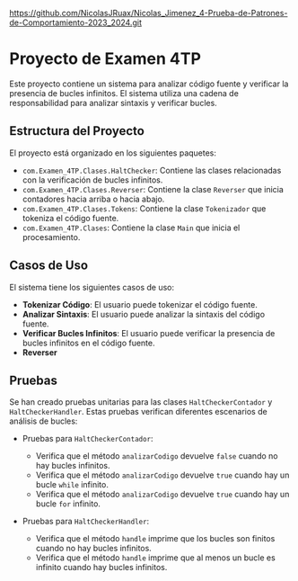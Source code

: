 https://github.com/NicolasJRuax/Nicolas_Jimenez_4-Prueba-de-Patrones-de-Comportamiento-2023_2024.git

# Proyecto de Examen 4TP

Este proyecto contiene un sistema para analizar código fuente y verificar la presencia de bucles infinitos. El sistema utiliza una cadena de responsabilidad para analizar sintaxis y verificar bucles.

## Estructura del Proyecto

El proyecto está organizado en los siguientes paquetes:

- `com.Examen_4TP.Clases.HaltChecker`: Contiene las clases relacionadas con la verificación de bucles infinitos.
- `com.Examen_4TP.Clases.Reverser`: Contiene la clase `Reverser` que inicia contadores hacia arriba o hacia abajo.
- `com.Examen_4TP.Clases.Tokens`: Contiene la clase `Tokenizador` que tokeniza el código fuente.
- `com.Examen_4TP.Clases`: Contiene la clase `Main` que inicia el procesamiento.

## Casos de Uso

El sistema tiene los siguientes casos de uso:

- **Tokenizar Código**: El usuario puede tokenizar el código fuente.
- **Analizar Sintaxis**: El usuario puede analizar la sintaxis del código fuente.
- **Verificar Bucles Infinitos**: El usuario puede verificar la presencia de bucles infinitos en el código fuente.
- **Reverser**

## Pruebas

Se han creado pruebas unitarias para las clases `HaltCheckerContador` y `HaltCheckerHandler`. Estas pruebas verifican diferentes escenarios de análisis de bucles:

- Pruebas para `HaltCheckerContador`:
  - Verifica que el método `analizarCodigo` devuelve `false` cuando no hay bucles infinitos.
  - Verifica que el método `analizarCodigo` devuelve `true` cuando hay un bucle `while` infinito.
  - Verifica que el método `analizarCodigo` devuelve `true` cuando hay un bucle `for` infinito.

- Pruebas para `HaltCheckerHandler`:
  - Verifica que el método `handle` imprime que los bucles son finitos cuando no hay bucles infinitos.
  - Verifica que el método `handle` imprime que al menos un bucle es infinito cuando hay bucles infinitos.

 

